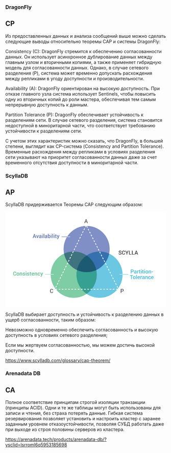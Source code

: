 ### DragonFly
## CP

Из предоставленных данных и анализа сообщений выше можно сделать следующие выводы относительно теоремы CAP и системы DragonFly:

Consistency (C): DragonFly стремится к обеспечению согласованности данных. Он использует асинхронное дублирование данных между главным узлом и вторичными копиями, а также применяет гибридную модель для согласованности данных. Однако, в случае сетевого разделения (P), система может временно допускать расхождения между репликами в угоду доступности и производительности.

Availability (A): DragonFly ориентирован на высокую доступность. При отказе главного узла система использует Sentinels, чтобы повысить одну из вторичных копий до роли мастера, обеспечивая тем самым непрерывную доступность к данным.

Partition Tolerance (P): DragonFly обеспечивает устойчивость к разделениям сети. В случае сетевого разделения, система становится недоступной в миноритарной части, что соответствует требованию устойчивости к разделениям сети.

С учетом этих характеристик можно сказать, что DragonFly, в большей степени, выглядит как CP-система (Consistency and Partition Tolerance). Временные расхождения между репликами в условиях разделения сети указывают на приоритет согласованности данных даже за счет временного отсутствия доступности в миноритарной части.

### ScyllaDB
## AP
ScyllaDB придерживается Теоремы CAP следующим образом:

![Alt text](image.png)

ScyllaDB выбирает доступность и устойчивость к разделению данных в ущерб согласованности, таким образом:

Невозможно одновременно обеспечить согласованность и высокую доступность в условиях сетевого разделения;

Если мы жертвуем согласованностью, мы можем достичь высокой доступности.

https://www.scylladb.com/glossary/cap-theorem/

### Arenadata DB
## CA
Полное соответствие принципам строгой изоляции транзакции (принципы ACID). Одни и те же таблицы могут быть использованы для записи и чтения, без страха потерять данные.
Гибкая система резервирования позволяет установить и настроить кластер с заранее заданным уровнем отказоустойчивости, позволяя СУБД работать даже при выходе из строя половины серверов из кластера. 

https://arenadata.tech/products/arenadata-db/?ysclid=lsrroml6q5953185698